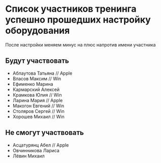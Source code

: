 # Список участников тренинга успешно прошедших настройку оборудования
После настройки меняем минус на плюс напротив имени участника

## Будут участвовать
- Аблаутова Татьяна // Apple
- Власов Максим // Win
- Ефименко Марина
- Кармарский Алексей
- Крамкова Юлия // Win
- Ларина Мария // Apple
- Макогон Евгений // Win
- Столяров Сергей // Win
- Хорошев Михаил // Win

## Не смогут участвовать

- Асцатурянц Абел // Apple
- Овчинникова Лариса
- Лёвин Михаил
